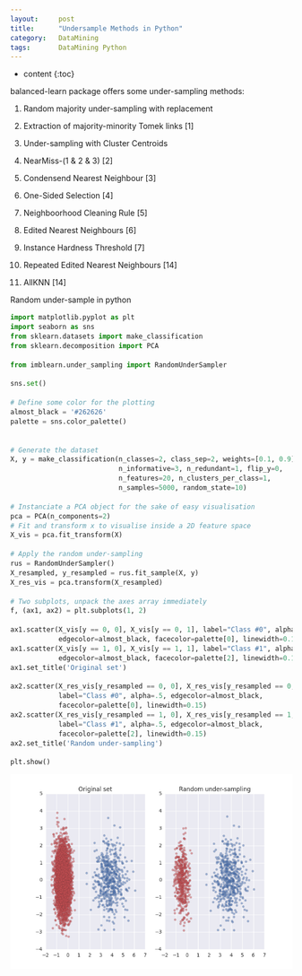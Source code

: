 ```yaml
---
layout:     post
title:      "Undersample Methods in Python"
category:   DataMining 
tags:		DataMining Python
---
```


* content
{:toc}

balanced-learn package offers some under-sampling methods:

1. Random majority under-sampling with replacement

2. Extraction of majority-minority Tomek links [1]

3. Under-sampling with Cluster Centroids

4. NearMiss-(1 & 2 & 3) [2]

5. Condensend Nearest Neighbour [3]

6. One-Sided Selection [4]

7. Neighboorhood Cleaning Rule [5]

8. Edited Nearest Neighbours [6]

9. Instance Hardness Threshold [7]

10. Repeated Edited Nearest Neighbours [14]

11. AllKNN [14]

Random under-sample in python

```python
import matplotlib.pyplot as plt
import seaborn as sns
from sklearn.datasets import make_classification
from sklearn.decomposition import PCA

from imblearn.under_sampling import RandomUnderSampler

sns.set()

# Define some color for the plotting
almost_black = '#262626'
palette = sns.color_palette()


# Generate the dataset
X, y = make_classification(n_classes=2, class_sep=2, weights=[0.1, 0.9],
                           n_informative=3, n_redundant=1, flip_y=0,
                           n_features=20, n_clusters_per_class=1,
                           n_samples=5000, random_state=10)

# Instanciate a PCA object for the sake of easy visualisation
pca = PCA(n_components=2)
# Fit and transform x to visualise inside a 2D feature space
X_vis = pca.fit_transform(X)

# Apply the random under-sampling
rus = RandomUnderSampler()
X_resampled, y_resampled = rus.fit_sample(X, y)
X_res_vis = pca.transform(X_resampled)

# Two subplots, unpack the axes array immediately
f, (ax1, ax2) = plt.subplots(1, 2)

ax1.scatter(X_vis[y == 0, 0], X_vis[y == 0, 1], label="Class #0", alpha=0.5,
            edgecolor=almost_black, facecolor=palette[0], linewidth=0.15)
ax1.scatter(X_vis[y == 1, 0], X_vis[y == 1, 1], label="Class #1", alpha=0.5,
            edgecolor=almost_black, facecolor=palette[2], linewidth=0.15)
ax1.set_title('Original set')

ax2.scatter(X_res_vis[y_resampled == 0, 0], X_res_vis[y_resampled == 0, 1],
            label="Class #0", alpha=.5, edgecolor=almost_black,
            facecolor=palette[0], linewidth=0.15)
ax2.scatter(X_res_vis[y_resampled == 1, 0], X_res_vis[y_resampled == 1, 1],
            label="Class #1", alpha=.5, edgecolor=almost_black,
            facecolor=palette[2], linewidth=0.15)
ax2.set_title('Random under-sampling')

plt.show()

```

![](/images/ML/random_undersample.png)